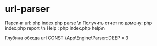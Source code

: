 # url-parser
Парсинг url: php index.php parse <url>\n
Получить отчет по домену: php index.php report <domain>\n
Help : php index.php help\n

Глубина обхода url CONST \App\Engine\Parser::DEEP = 3 
